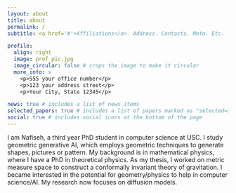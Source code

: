 ```yaml
---
layout: about
title: about
permalink: /
subtitle: <a href='#'>Affiliations</a>. Address. Contacts. Moto. Etc.

profile:
  align: right
  image: prof_pic.jpg
  image_circular: false # crops the image to make it circular
  more_info: >
    <p>555 your office number</p>
    <p>123 your address street</p>
    <p>Your City, State 12345</p>

news: true # includes a list of news items
selected_papers: true # includes a list of papers marked as "selected={true}"
social: true # includes social icons at the bottom of the page
---
```


I am Nafiseh, a third year PhD student in computer science at USC. I study geometric generative AI, which employs geometric techniques to generate shapes, pictures or pattern. My background is in mathematical physics, where I have a PhD in theoretical physics. As my thesis, I worked on metric measure space to
construct a conformally invariant theory of gravitation. I became interested in the potential for geometry/physics to help in computer science/AI. My research now focuses on diffusion models. 

   